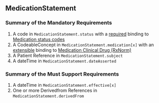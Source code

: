 ## MedicationStatement

### Summary of the Mandatory Requirements
1.  A  code  in `MedicationStatement.status`
with a [required](http://hl7.org/fhir/R4/terminologies.html#required)
 binding to [Medication  status  codes](http://hl7.org/fhir/ValueSet/medication-statement-status)
1.  A  CodeableConcept  in `MedicationStatement.medication[x]`
with an [extensible](http://hl7.org/fhir/R4/terminologies.html#extensible)
 binding to [Medication Clinical Drug (RxNorm)](http://hl7.org/fhir/us/core/ValueSet/us-core-medication-codes)
1.  A Patient Reference  in `MedicationStatement.subject`
1.  A  dateTime  in `MedicationStatement.dateAsserted`

### Summary of the Must Support Requirements
1.  A  dateTime  in `MedicationStatement.effective[x]`
1. One or more Derivedfrom References  in `MedicationStatement.derivedFrom`